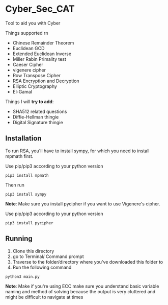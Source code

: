 # Cyber_Sec_CAT
Tool to aid you with Cyber



Things supported rn
*  Chinese Remainder Theorem
*  Euclidean GCD
*  Extended Euclidean Inverse
*  Miller Rabin Primality test
*  Caeser Cipher
*  vigenere cipher
*  Row Transpose Cipher
*  RSA Encryption and Decryption
*  Elliptic Cryptography
*  El-Gamal

Things I will **try to add**: 
* SHA512 related questions
* Diffie-Hellman thingie
* Digital Signature thingie
## Installation

To run RSA, you'll have to install sympy, for which you need to install mpmath first.

Use pip/pip3 according to your python version
```
pip3 install mpmath
```
Then run
```
pip3 install sympy
```

**Note**: Make sure you install pycipher if you want to use Vigenere's cipher.

Use pip/pip3 according to your python version

```
pip3 install pycipher
```

## Running

1. Clone this directory
2. go to Terminal/ Command prompt
3. Traverse to the folder/directory where you've downloaded this folder to
4. Run the following command

```
python3 main.py
```
**Note**: Make if you're using ECC make sure you understand basic variable naming and method of solving because the output is very cluttered and might be difficult to navigate at times
